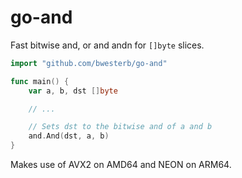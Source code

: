 go-and
======

Fast bitwise and, or and andn for `[]byte` slices.

```go
import "github.com/bwesterb/go-and"

func main() {
    var a, b, dst []byte

    // ...

    // Sets dst to the bitwise and of a and b
    and.And(dst, a, b)
}
```

Makes use of AVX2 on AMD64 and NEON on ARM64.
